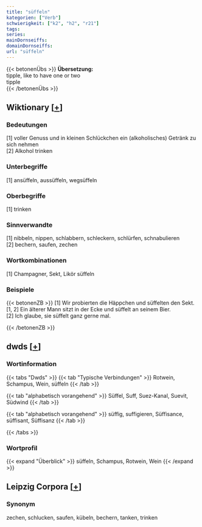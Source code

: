 ```yaml
---
title: "süffeln"
kategorien: ["Verb"]
schwierigkeit: ["k2", "h2", "r21"]
tags:
series:
mainDornseiffs:
domainDornseiffs:
url: "süffeln"
---
```


{{< betonenÜbs >}}
**Übersetzung:**  
tipple, like to have one or two  
tipple  
{{< /betonenÜbs >}}

## Wiktionary [[+](https://de.wiktionary.org/wiki/süffeln)]

### Bedeutungen
[1] voller Genuss und in kleinen Schlückchen ein (alkoholisches) Getränk zu sich nehmen  
[2] Alkohol trinken  

### Unterbegriffe
[1] ansüffeln, aussüffeln, wegsüffeln  

### Oberbegriffe
[1] trinken  

### Sinnverwandte
[1] nibbeln, nippen, schlabbern, schleckern, schlürfen, schnabulieren  
[2] bechern, saufen, zechen  

### Wortkombinationen
[1] Champagner, Sekt, Likör süffeln  

### Beispiele
{{< betonenZB >}}
[1] Wir probierten die Häppchen und süffelten den Sekt.  
[1, 2] Ein älterer Mann sitzt in der Ecke und süffelt an seinem Bier.  
[2] Ich glaube, sie süffelt ganz gerne mal.  

{{< /betonenZB >}}


## dwds [[+](https://www.dwds.de/wb/süffeln)]

### Wortinformation
{{< tabs "Dwds" >}}
{{< tab "Typische Verbindungen" >}}
Rotwein, Schampus, Wein, süffeln
{{< /tab >}}

{{< tab "alphabetisch vorangehend" >}}
Süffel, Suff, Suez-Kanal, Suevit, Südwind
{{< /tab >}}

{{< tab "alphabetisch vorangehend" >}}
süffig, suffigieren, Süffisance, süffisant, Süffisanz
{{< /tab >}}

{{< /tabs >}}

### Wortprofil
{{< expand "Überblick" >}} süffeln, Schampus, Rotwein, Wein {{< /expand >}}

## Leipzig Corpora [[+](https://corpora.uni-leipzig.de/en/res?word=süffeln&corpusId=deu_newscrawl-public_2018)]


### Synonym
zechen, schlucken, saufen, kübeln, bechern, tanken, trinken

